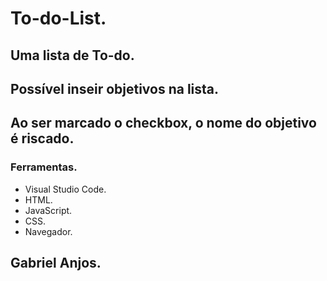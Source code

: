 # To-do-List.

## Uma lista de To-do.
## Possível inseir objetivos na lista.
## Ao ser marcado o checkbox, o nome do objetivo é riscado.

### Ferramentas.
* Visual Studio Code.
* HTML.
* JavaScript.
* CSS.
* Navegador.


## Gabriel Anjos.
